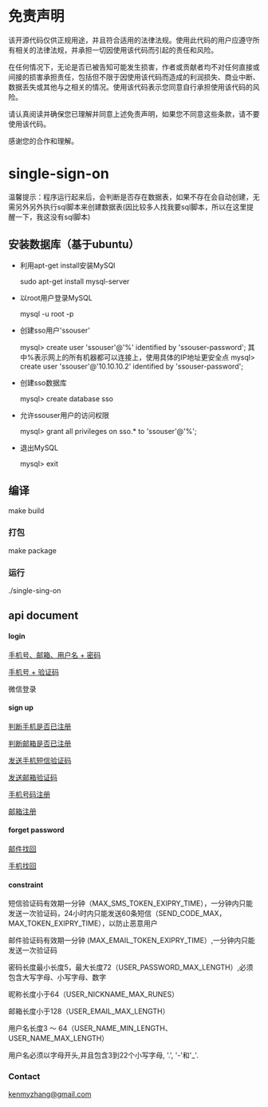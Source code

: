 # 免责声明

该开源代码仅供正规用途，并且符合适用的法律法规。使用此代码的用户应遵守所有相关的法律法规，并承担一切因使用该代码而引起的责任和风险。

在任何情况下，无论是否已被告知可能发生损害，作者或贡献者均不对任何直接或间接的损害承担责任，包括但不限于因使用该代码而造成的利润损失、商业中断、数据丢失或其他与之相关的情况。使用该代码表示您同意自行承担使用该代码的风险。

请认真阅读并确保您已理解并同意上述免责声明，如果您不同意这些条款，请不要使用该代码。

感谢您的合作和理解。

# single-sign-on

温馨提示：程序运行起来后，会判断是否存在数据表，如果不存在会自动创建，无需另外另外执行sql脚本来创建数据表(因比较多人找我要sql脚本，所以在这里提醒一下，我这没有sql脚本)

## 安装数据库（基于ubuntu）
* 利用apt-get install安装MySQl
 
    sudo apt-get install mysql-server

* 以root用户登录MySQL
  
  mysql -u root -p

* 创建sso用户'ssouser'
  
  mysql> create user 'ssouser'@'%' identified by 'ssouser-password'; 
   其中%表示网上的所有机器都可以连接上，使用具体的IP地址更安全点
  mysql> create user 'ssouser'@'10.10.10.2' identified by 'ssouser-password';


* 创建sso数据库

  mysql> create database sso


* 允许ssouser用户的访问权限

  mysql> grant all privileges on sso.* to 'ssouser'@'%';


* 退出MySQL

  mysql> exit


## 编译
  make build

### 打包 
  make package

### 运行
  ./single-sing-on



## api document
#### login
  [手机号、邮箱、用户名 + 密码 ](https://github.com/KenmyZhang/single-sign-on/blob/master/doc/login.md)

  [手机号 + 验证码  ](https://github.com/KenmyZhang/single-sign-on/blob/master/doc/loginByMobile.md)

  微信登录

#### sign up
  [判断手机是否已注册 ](https://github.com/KenmyZhang/single-sign-on/blob/master/doc/isMobileExist.md)

  [判断邮箱是否已注册 ](https://github.com/KenmyZhang/single-sign-on/blob/master/doc/isEmailExist.md)

  [发送手机短信验证码 ](https://github.com/KenmyZhang/single-sign-on/blob/master/sso-doc/sendSmsCode.md)

  [发送邮箱验证码 ](https://github.com/KenmyZhang/single-sign-on/blob/master/sso-doc/sendVerificationCodeEmail.md)

  [手机号码注册 ](https://github.com/KenmyZhang/single-sign-on/blob/master/doc/signupByMobile.md)

  [邮箱注册 ](https://github.com/KenmyZhang/single-sign-on/blob/master/doc/signupByEmail.md)

#### forget password 
  [邮件找回 ](https://github.com/KenmyZhang/single-sign-on/blob/master/doc/resetPasswordByEmail.md)
  
  [手机找回 ](https://github.com/KenmyZhang/single-sign-on/blob/master/doc/resetPasswordByMobile.md)


#### constraint
  短信验证码有效期一分钟（MAX_SMS_TOKEN_EXIPRY_TIME），一分钟内只能发送一次验证码，24小时内只能发送60条短信（SEND_CODE_MAX，MAX_TOKEN_EXIPRY_TIME），以防止恶意用户
  
  邮件验证码有效期一分钟 (MAX_EMAIL_TOKEN_EXIPRY_TIME）,一分钟内只能发送一次验证码

  密码长度最小长度5，最大长度72（USER_PASSWORD_MAX_LENGTH）,必须包含大写字母、小写字母、数字
  
  昵称长度小于64（USER_NICKNAME_MAX_RUNES）
  
  邮箱长度小于128（USER_EMAIL_MAX_LENGTH）
  
  用户名长度3 ～ 64（USER_NAME_MIN_LENGTH、USER_NAME_MAX_LENGTH）
  
  用户名必须以字母开头,并且包含3到22个小写字母, '.', '-'和'_'.   
  
### Contact
  kenmyzhang@gmail.com
